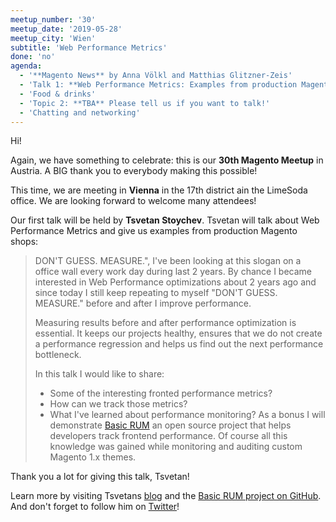 ```yaml
---
meetup_number: '30'
meetup_date: '2019-05-28'
meetup_city: 'Wien'
subtitle: 'Web Performance Metrics'
done: 'no'
agenda:
  - '**Magento News** by Anna Völkl and Matthias Glitzner-Zeis'
  - 'Talk 1: **Web Performance Metrics: Examples from production Magento shops** by Tsvetan Stoychev (English)'
  - 'Food & drinks'  
  - 'Topic 2: **TBA** Please tell us if you want to talk!'
  - 'Chatting and networking'
---
```


Hi!

Again, we have something to celebrate: this is our **30th Magento Meetup** in Austria. A BIG thank you to everybody
making this possible!

This time, we are meeting in **Vienna** in the 17th district ain the LimeSoda office. We are looking forward to welcome
many attendees!

Our first talk will be held by **Tsvetan Stoychev**. Tsvetan will talk about Web Performance Metrics and give us
examples from production Magento shops:

> DON'T GUESS. MEASURE.", I've been looking at this slogan on a office wall every work day during last 2 years. By
> chance I became interested in Web Performance optimizations about 2 years ago and since today I still keep repeating
> to myself "DON'T GUESS. MEASURE." before and after I improve performance.
> 
> Measuring results before and after performance optimization is essential. It keeps our projects healthy, ensures
> that we do not create a performance regression and helps us find out the next performance bottleneck.
> 
> In this talk I would like to share:
> 
> * Some of the interesting fronted performance metrics?
> * How can we track those metrics?
> * What I've learned about performance monitoring? As a bonus I will demonstrate
>   [Basic RUM](https://github.com/basicrum/backoffice) an open source project that helps developers track frontend
>   performance. Of course all this knowledge was gained while monitoring and auditing custom Magento 1.x themes.

Thank you a lot for giving this talk, Tsvetan!

Learn more by visiting Tsvetans [blog](https://www.revampix.com/) and the
[Basic RUM project on GitHub](https://github.com/basicrum/backoffice). And don't forget to follow him on
[Twitter](https://twitter.com/ceckoslab)!

